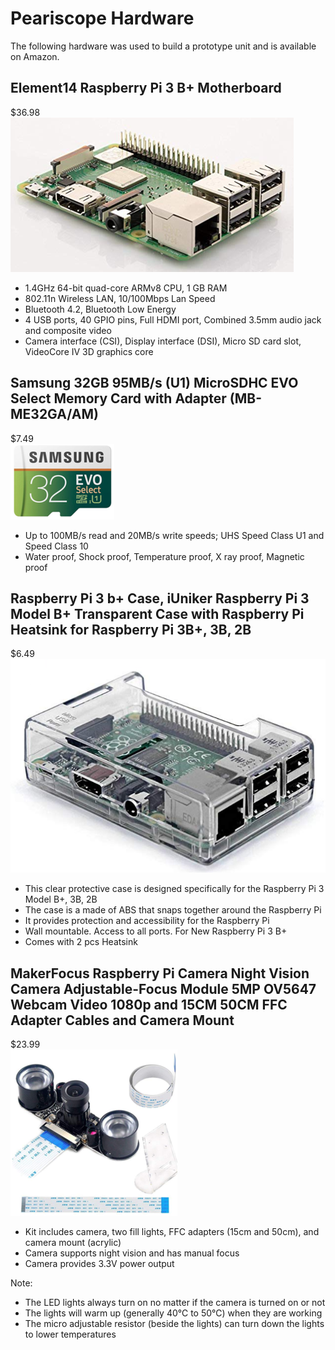 # Peariscope Hardware

The following hardware was used to build a prototype unit and is available on Amazon.  

## Element14 Raspberry Pi 3 B+ Motherboard

$36.98  
![Raspberry Pi 3 B+](raspberry_pi_3_B+.png)

- 1.4GHz 64-bit quad-core ARMv8 CPU, 1 GB RAM
- 802.11n Wireless LAN, 10/100Mbps Lan Speed
- Bluetooth 4.2, Bluetooth Low Energy
- 4 USB ports, 40 GPIO pins, Full HDMI port, Combined 3.5mm audio jack and composite video
- Camera interface (CSI), Display interface (DSI), Micro SD card slot, VideoCore IV 3D graphics core

## Samsung 32GB 95MB/s (U1) MicroSDHC EVO Select Memory Card with Adapter (MB-ME32GA/AM)

$7.49  
![Micro SD Card](micro_sd_card.png)

- Up to 100MB/s read and 20MB/s write speeds; UHS Speed Class U1 and Speed Class 10
- Water proof, Shock proof, Temperature proof, X ray proof, Magnetic proof

## Raspberry Pi 3 b+ Case, iUniker Raspberry Pi 3 Model B+ Transparent Case with Raspberry Pi Heatsink for Raspberry Pi 3B+, 3B, 2B

$6.49
![Raspberry Pi Case](raspberry_pi_case.png)

- This clear protective case is designed specifically for the Raspberry Pi 3 Model B+, 3B, 2B
- The case is a made of ABS that snaps together around the Raspberry Pi
- It provides protection and accessibility for the Raspberry Pi
- Wall mountable. Access to all ports. For New Raspberry Pi 3 B+
- Comes with 2 pcs Heatsink

## MakerFocus Raspberry Pi Camera Night Vision Camera Adjustable-Focus Module 5MP OV5647 Webcam Video 1080p and 15CM 50CM FFC Adapter Cables and Camera Mount

$23.99  
![Night Vision Camera](night_vision_camera.png)

- Kit includes camera, two fill lights, FFC adapters (15cm and 50cm), and camera mount (acrylic)
- Camera supports night vision and has manual focus
- Camera provides 3.3V power output

Note:

- The LED lights always turn on no matter if the camera is turned on or not
- The lights will warm up (generally 40℃ to 50℃) when they are working
- The micro adjustable resistor (beside the lights) can turn down the lights to lower temperatures
